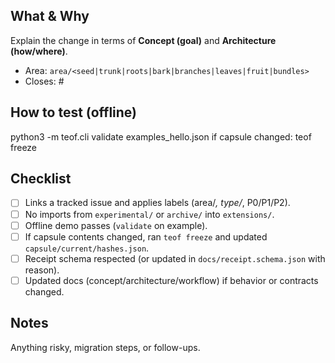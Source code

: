 ## What & Why
Explain the change in terms of **Concept (goal)** and **Architecture (how/where)**.

- Area: `area/<seed|trunk|roots|bark|branches|leaves|fruit|bundles>`
- Closes: #<issue-number>

## How to test (offline)

python3 -m teof.cli validate examples_hello.json
if capsule changed:
teof freeze


## Checklist
- [ ] Links a tracked issue and applies labels (area/*, type/*, P0/P1/P2).
- [ ] No imports from `experimental/` or `archive/` into `extensions/`.
- [ ] Offline demo passes (`validate` on example).
- [ ] If capsule contents changed, ran `teof freeze` and updated `capsule/current/hashes.json`.
- [ ] Receipt schema respected (or updated in `docs/receipt.schema.json` with reason).
- [ ] Updated docs (concept/architecture/workflow) if behavior or contracts changed.

## Notes
Anything risky, migration steps, or follow-ups.
